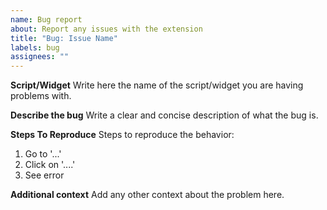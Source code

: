 ```yaml
---
name: Bug report
about: Report any issues with the extension
title: "Bug: Issue Name"
labels: bug
assignees: ""
---
```


**Script/Widget**
Write here the name of the script/widget you are having problems with.

**Describe the bug**
Write a clear and concise description of what the bug is.

**Steps To Reproduce**
Steps to reproduce the behavior:

1. Go to '...'
2. Click on '....'
3. See error

**Additional context**
Add any other context about the problem here.
